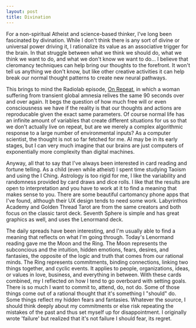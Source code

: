 ```yaml
---
layout: post
title: Divination
---
```


For a non-spiritual Atheist and science-based thinker, I've long been fascinated by divination.  While I don't think there is any sort of divine or universal power driving it, I rationalize its value as an associative trigger for the brain.  In that struggle between what we think we should do, what we think we want to do, and what we don't know we want to do... I believe that cleromancy techniques can help bring our thoughts to the forefront.  It won't tell us anything we don't know, but like other creative activities it can help break our normal thought patterns to create new neural pathways.

This brings to mind the Radiolab episode, [On Repeat](http://www.radiolab.org/story/161754-repeat/), in which a woman suffering from transient global amnesia relives the same 90 seconds over and over again.  It begs the question of how much free will or even consciousness we have if the reality is that our thoughts and actions are reproducable given the exact same parameters.  Of course normal life has an infinite amount of variables that create different situations for us so that we don't actually live on repeat, but are we merely a complex algorithmic response to a large number of environmental inputs?  As a computer scientist, the thought is not so far fetched for me.  AI may be in its early stages, but I can very much imagine that our brains are just computers of exponentially more complexity than digital machines.

Anyway, all that to say that I've always been interested in card reading and fortune telling.  As a child (even while atheist) I spent time studying Taoism and using the I Ching.  Astrology is too rigid for me, I like the variability and randomness provided by card draws and dice rolls.  I like that the results are open to interpretation and you have to work at it to find a meaning that makes sense to you.  There are some beautiful cartomancy phone apps that I've found, although their UX design tends to need some work.  Labyrinthos Academy and Golden Thread Tarot are from the same creators and both focus on the classic tarot deck.  Seventh Sphere is simple and has great graphics as well, and uses the Lenormand deck.

The daily spreads have been interesting, and I'm usually able to find a meaning that reflects on what I'm going through.  Today's Lenormand reading gave me the Moon and the Ring.  The Moon represents the subconcious and the intuition, hidden emotions, fears, desires, and fantasies, the opposite of the logic and truth that comes from our rational minds.  The Ring represents commitments, binding connections, linking two things together, and cyclic events.  It applies to people, organizations, ideas, or values in love, business, and everything in between.  With these cards combined, my I reflected on how I tend to go overboard with setting goals.  There is so much I want to commit to, attend, do, not do.  Some of those things come out of a rational thought that it's something I "should" do.  Some things reflect my hidden fears and fantasies.  Whatever the source, I should think deeply about my commitments or else risk repeating the mistakes of the past and thus set myself up for disappointment.  I originally wrote 'failure' but realized that it's not failure I should fear, its regret.
